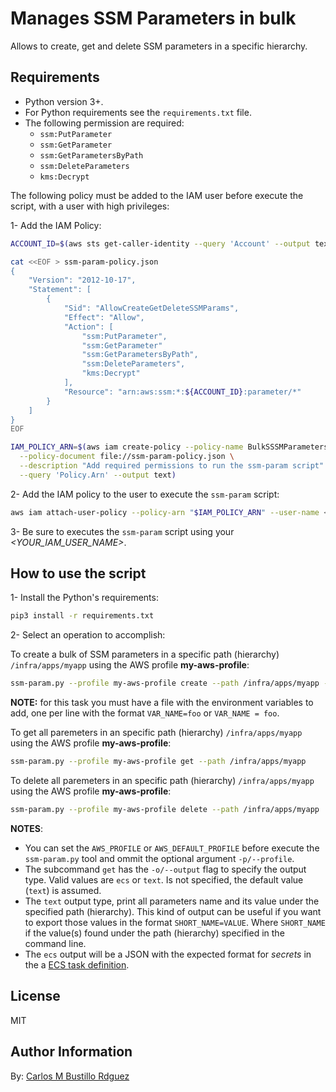 # Manages SSM Parameters in bulk

Allows to create, get and delete SSM parameters in a specific hierarchy.

## Requirements

- Python version 3+.
- For Python requirements see the `requirements.txt` file.
- The following permission are required:
  - `ssm:PutParameter`
  - `ssm:GetParameter`
  - `ssm:GetParametersByPath`
  - `ssm:DeleteParameters`
  - `kms:Decrypt`

The following policy must be added to the IAM user before execute the script, with a user with high privileges:

1- Add the IAM Policy:

```sh
ACCOUNT_ID=$(aws sts get-caller-identity --query 'Account' --output text)

cat <<EOF > ssm-param-policy.json
{
    "Version": "2012-10-17",
    "Statement": [
        {
            "Sid": "AllowCreateGetDeleteSSMParams",
            "Effect": "Allow",
            "Action": [
                "ssm:PutParameter",
                "ssm:GetParameter"
                "ssm:GetParametersByPath",
                "ssm:DeleteParameters",
                "kms:Decrypt"
            ],
            "Resource": "arn:aws:ssm:*:${ACCOUNT_ID}:parameter/*"
        }
    ]
}
EOF

IAM_POLICY_ARN=$(aws iam create-policy --policy-name BulkSSSMParametersScript \
  --policy-document file://ssm-param-policy.json \
  --description "Add required permissions to run the ssm-param script" \
  --query 'Policy.Arn' --output text)
```

2- Add the IAM policy to the user to execute the `ssm-param` script:

```sh
aws iam attach-user-policy --policy-arn "$IAM_POLICY_ARN" --user-name <YOUR_IAM_USER_NAME>
```

3- Be sure to executes the `ssm-param` script using your *<YOUR_IAM_USER_NAME>*.

## How to use the script

1- Install the Python's requirements:

```sh
pip3 install -r requirements.txt
```

2- Select an operation to accomplish:

To create a bulk of SSM parameters in a specific path (hierarchy) `/infra/apps/myapp` using the AWS profile **my-aws-profile**:

```sh
ssm-param.py --profile my-aws-profile create --path /infra/apps/myapp --type SecureString --file variables.txt
```

**NOTE:** for this task you must have a file with the environment variables to add, one per line with the format `VAR_NAME=foo` or `VAR_NAME = foo`.

To get all paremeters in an specific path (hierarchy) `/infra/apps/myapp` using the AWS profile **my-aws-profile**:

```sh
ssm-param.py --profile my-aws-profile get --path /infra/apps/myapp
```

To delete all paremeters in an specific path (hierarchy) `/infra/apps/myapp` using the AWS profile **my-aws-profile**:

```sh
ssm-param.py --profile my-aws-profile delete --path /infra/apps/myapp
```

**NOTES**:

- You can set the `AWS_PROFILE` or `AWS_DEFAULT_PROFILE` before execute the `ssm-param.py` tool and ommit the optional argument `-p/--profile`.
- The subcommand `get` has the `-o/--output` flag to specify the output type. Valid values are `ecs` or `text`. Is not specified, the default value (`text`) is assumed.
- The `text` output type, print all parameters name and its value under the specified path (hierarchy). This kind of output can be useful if you want to export those values in the format `SHORT_NAME=VALUE`. Where `SHORT_NAME` if the value(s) found under the path (hierarchy) specified in the command line.
- The `ecs` output will be a JSON with the expected format for *secrets* in the a [ECS task definition](https://docs.aws.amazon.com/AmazonECS/latest/developerguide/specifying-sensitive-data-parameters.html#secrets-envvar-parameters).

## License

MIT

## Author Information

By: [Carlos M Bustillo Rdguez](https://linkedin.com/in/carlosbustillordguez/)
